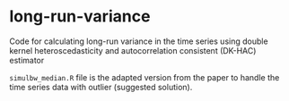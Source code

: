 # long-run-variance
Code for calculating long-run variance in the time series using double kernel heteroscedasticity and autocorrelation consistent (DK-HAC) estimator

`simulbw_median.R` file is the adapted version from the paper to handle the time series data with outlier (suggested solution).
